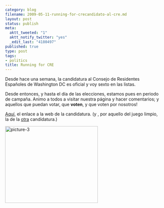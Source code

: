 ```yaml
--- 
category: blog
filename: 2009-05-11-running-for-crecandidato-al-cre.md
layout: post
status: publish
meta: 
  aktt_tweeted: "1"
  aktt_notify_twitter: "yes"
  _edit_last: "4180497"
published: true
type: post
tags: 
- politics
title: Running for CRE
---
```

Desde hace una semana, la candidatura al Consejo de Residentes Españoles de Washington DC es oficial y voy sexto en las listas.

Desde entonces, y hasta el día de las elecciones, estamos pues en periodo de campaña. Animo a todos a visitar nuestra página y hacer comentarios; y aquellos que puedan votar, que <strong>voten</strong>, y que voten por nosotros!

<a href="http://creprogresistas.wordpress.com/">Aquí</a>, el enlace a la web de la candidatura. (y , por aquello del juego limpio, la de la <a href="http://residentes.us.com/">otra</a> candidatura.)
<p style="text-align:justify;"><a href="http://creprogresistas.wordpress.com/"><img class="aligncenter size-medium wp-image-530" title="picture-3" src="http://www.brunosan.eu/wp-content/uploads/2009/05/picture-3-300x248.png" alt="picture-3" width="300" height="248" /></a></p>

<!--:-->
